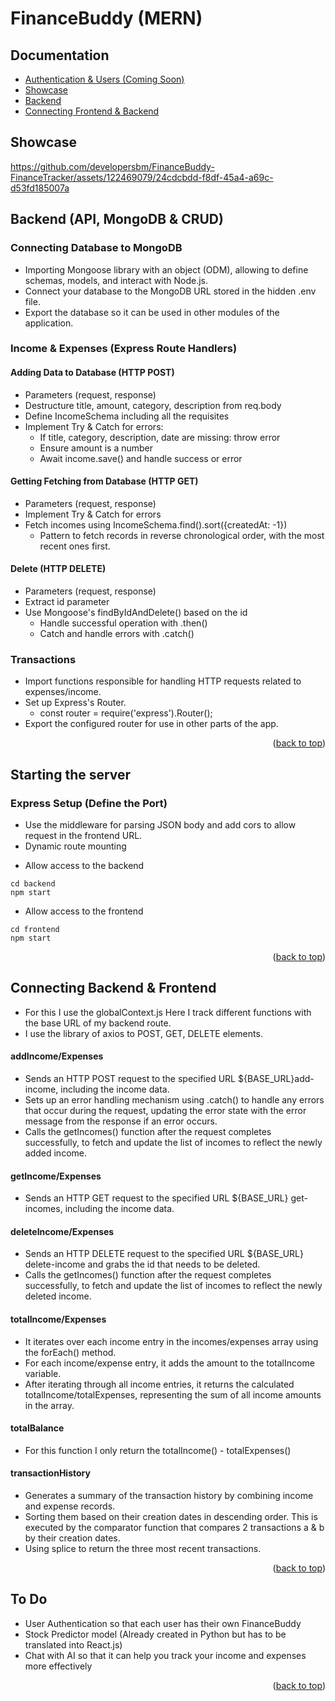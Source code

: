 <div id="readme-top"></div>

# FinanceBuddy (MERN)

## Documentation 
- <a href="#Authentication">Authentication & Users (Coming Soon)</a>
- <a href="#Showcase">Showcase</a>
- <a href="#backend">Backend</a>
- <a href="#connecting-backend--frontend">Connecting Frontend & Backend</a>

<a id="Showcase"></a>

## Showcase

https://github.com/developersbm/FinanceBuddy-FinanceTracker/assets/122469079/24cdcbdd-f8df-45a4-a69c-d53fd185007a

<div id="backend"></div>

## Backend (API, MongoDB & CRUD)

### Connecting Database to MongoDB
- Importing Mongoose library with an object (ODM), allowing to define schemas, models, and interact with Node.js.
- Connect your database to the MongoDB URL stored in the hidden .env file.
- Export the database so it can be used in other modules of the application.

### Income & Expenses (Express Route Handlers)

#### Adding Data to Database (HTTP POST)
- Parameters (request, response)
- Destructure title, amount, category, description from req.body
- Define IncomeSchema including all the requisites
- Implement Try & Catch for errors:
    - If title, category, description, date are missing: throw error
    - Ensure amount is a number
    - Await income.save() and handle success or error

#### Getting Fetching from Database (HTTP GET)
- Parameters (request, response)
- Implement Try & Catch for errors
- Fetch incomes using IncomeSchema.find().sort({createdAt: -1})
    - Pattern to fetch records in reverse chronological order, with the most recent ones first.

#### Delete (HTTP DELETE)
- Parameters (request, response)
- Extract id parameter
- Use Mongoose's findByIdAndDelete() based on the id
    - Handle successful operation with .then()
    - Catch and handle errors with .catch()

### Transactions
- Import functions responsible for handling HTTP requests related to expenses/income.
- Set up Express's Router.
    - const router = require('express').Router();
- Export the configured router for use in other parts of the app.

<p align="right">(<a href="#readme-top">back to top</a>)</p>

## Starting the server

### Express Setup (Define the Port)
- Use the middleware for parsing JSON body and add cors to allow request in the frontend URL.
- Dynamic route mounting

* Allow access to the backend
```
cd backend
npm start
```
* Allow access to the frontend
```
cd frontend
npm start
```

<p align="right">(<a href="#readme-top">back to top</a>)</p>

<div id="connecting-backend--frontend"></div>

## Connecting Backend & Frontend
- For this I use the globalContext.js Here I track different functions with the base URL of my backend route.
- I use the library of axios to POST, GET, DELETE elements.


#### addIncome/Expenses
- Sends an HTTP POST request to the specified URL ${BASE_URL}add-income, including the income data.
- Sets up an error handling mechanism using .catch() to handle any errors that occur during the request, updating the error state with the error message from the response if an error occurs.
- Calls the getIncomes() function after the request completes successfully, to fetch and update the list of incomes to reflect the newly added income.
#### getIncome/Expenses
- Sends an HTTP GET request to the specified URL ${BASE_URL} get-incomes, including the income data.
#### deleteIncome/Expenses
- Sends an HTTP DELETE request to the specified URL ${BASE_URL} delete-income and grabs the id that needs to be deleted.
- Calls the getIncomes() function after the request completes successfully, to fetch and update the list of incomes to reflect the newly deleted income.
#### totalIncome/Expenses
- It iterates over each income entry in the incomes/expenses array using the forEach() method.
- For each income/expense entry, it adds the amount to the totalIncome variable.
- After iterating through all income entries, it returns the calculated totalIncome/totalExpenses, representing the sum of all income amounts in the array.
#### totalBalance
- For this function I only return the totalIncome() - totalExpenses()

#### transactionHistory
- Generates a summary of the transaction history by combining income and expense records.
- Sorting them based on their creation dates in descending order. This is executed by the comparator function that compares 2 transactions a & b by their creation dates.
- Using splice to return the three most recent transactions.

<p align="right">(<a href="#readme-top">back to top</a>)</p>

## To Do
- User Authentication so that each user has their own FinanceBuddy
- Stock Predictor model (Already created in Python but has to be translated into React.js)
- Chat with AI so that it can help you track your income and expenses more effectively

<p align="right">(<a href="#readme-top">back to top</a>)</p
